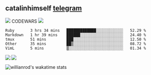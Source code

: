 ## catalinhimself [telegram](https://t.me/catalinhimself) 
![](https://www.codewars.com/users/Catalinhimself/badges/micro) CODEWARS
![](https://github.com/Catalinhimself/Catalinhimself/blob/main/Sakura_Nene_CPP.jpg)
<!--START_SECTION:waka-->
```text
Ruby       3 hrs 34 mins   █████████████░░░░░░░░░░░░   52.29 % 
Markdown   1 hr 39 mins    ██████░░░░░░░░░░░░░░░░░░░   24.40 % 
tmux       51 mins         ███░░░░░░░░░░░░░░░░░░░░░░   12.50 % 
Other      35 mins         ██▒░░░░░░░░░░░░░░░░░░░░░░   08.72 % 
VimL       5 mins          ▒░░░░░░░░░░░░░░░░░░░░░░░░   01.34 % 
```
<!--END_SECTION:waka-->


  <img align="left" src="https://github-readme-stats.vercel.app/api?username=catalinhimself&count_private=true&show_icons=true&theme=calm" />

  <img align="center" src="https://github-readme-stats.vercel.app/api/top-langs/?username=catalinhimself&theme=calm" />
  
  ![willianrod's wakatime stats](https://github-readme-stats.vercel.app/api/wakatime?username=catalinhimself&theme=calm)
